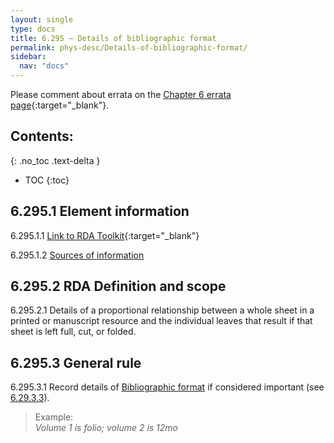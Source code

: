 ```yaml
---
layout: single
type: docs
title: 6.295 — Details of bibliographic format
permalink: phys-desc/Details-of-bibliographic-format/
sidebar:
  nav: "docs"
---
```


Please comment about errata on the [Chapter 6 errata page](https://docs.google.com/document/d/1mb67GUCT1bbQjywyeTpbjpWDe5iymT3qJ7jeoof5Ra4/edit#heading=h.lrne73dt78l2){:target="_blank"}.

## Contents:
{: .no_toc .text-delta }

- TOC
{:toc}

## 6.295.1 Element information

<a name="6.295.1.1">6.295.1.1</a> [Link to RDA Toolkit](https://beta.rdatoolkit.org/en-US_ala-c5ac3ce3-80bc-3a38-aaf5-e4107a8312cd){:target="_blank"}

<a name="6.295.1.2">6.295.1.2</a> [Sources of information](/DCRMR/phys-desc/#6011-sources-of-information) 

## 6.295.2 RDA Definition and scope

<a name="6.295.2.1">6.295.2.1</a> Details of a proportional relationship between a whole sheet in a printed or manuscript resource and the individual leaves that result if that sheet is left full, cut, or folded.

## 6.295.3 General rule 

<a name="6.295.3.1">6.295.3.1</a> Record details of [Bibliographic format](/DCRMR/phys-desc/Bibliographic-format/) if considered important (see [6.29.3.3](/DCRMR/phys-desc/Bibliographic-format/#6.29.3.3)).

>Example:  
><CITE>Volume 1 is folio; volume 2 is 12mo</CITE>